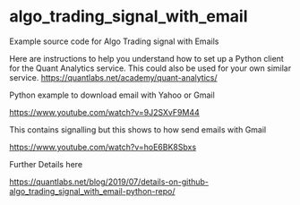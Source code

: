 # algo_trading_signal_with_email
Example source code for Algo Trading signal with Emails 

Here are instructions to help you understand how to set up a Python client for the Quant Analytics service. This could also be used for your own similar service. 
https://quantlabs.net/academy/quant-analytics/

Python example to download email with Yahoo or Gmail

https://www.youtube.com/watch?v=9J2SXvF9M44

This contains signalling but this shows to how send emails with Gmail

https://www.youtube.com/watch?v=hoE6BK8Sbxs

Further Details here

https://quantlabs.net/blog/2019/07/details-on-github-algo_trading_signal_with_email-python-repo/



